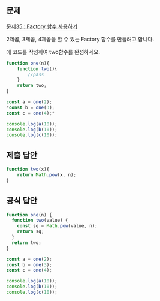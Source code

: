 ## 문제

[문제35 : Factory 함수 사용하기](https://www.notion.so/35-Factory-6a3a32fd25344c7e9e7ae5eaa7a37dc2) 

2제곱, 3제곱, 4제곱을 할 수 있는 Factory 함수를 만들려고 합니다. 

<pass>에 코드를 작성하여 two함수를 완성하세요.

```jsx
function one(n){
    function two(){
        //pass
    }
    return two;
}

const a = one(2);
*const b = one(3);
const c = one(4);*

console.log(a(10));
console.log(b(10));
console.log(c(10));
```

## 제출 답안

```jsx
function two(x){
	return Math.pow(x, n);
}
```

## 공식 답안

```jsx
function one(n) {
  function two(value) {
    const sq = Math.pow(value, n);
    return sq;
  }
  return two;
}

const a = one(2);
const b = one(3);
const c = one(4);

console.log(a(10));
console.log(b(10));
console.log(c(10));
```